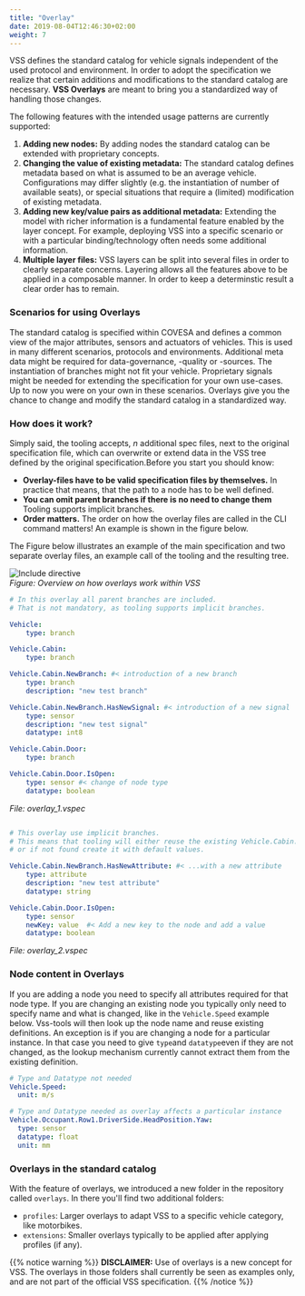 ```yaml
---
title: "Overlay"
date: 2019-08-04T12:46:30+02:00
weight: 7
---
```


VSS defines the standard catalog for vehicle signals independent of the used protocol and environment.
In order to adopt the specification we realize that certain additions and modifications to the standard catalog are necessary.
**VSS Overlays** are meant to bring you a standardized way of handling those changes.

The following features with the intended usage patterns are currently supported:
1. **Adding new nodes:** By adding nodes the standard catalog can be extended with proprietary concepts.
1. **Changing the value of existing metadata:** The standard catalog defines metadata based on what is assumed to be an average vehicle.
Configurations may differ slightly (e.g. the instantiation of number of available seats), or special situations that require a (limited) modification of existing metadata.
1. **Adding new key/value pairs as additional metadata:**
Extending the model with richer information is a fundamental feature enabled by the layer concept.  For example, deploying VSS into a specific scenario or with a particular binding/technology often needs some additional information.
1. **Multiple layer files:** VSS layers can be split into several files in order to clearly separate concerns. Layering allows all the features above to be applied in a composable manner. In order to keep a determinstic result a clear order has to remain.

### Scenarios for using Overlays

The standard catalog is specified within COVESA and defines a common view of the major
attributes, sensors and actuators of vehicles. This is used in many different scenarios,
protocols and environments. Additional meta data might be required for data-governance,
-quality or -sources. The instantiation of branches might not fit your vehicle.
Proprietary signals might be needed for extending the specification for your own use-cases.
Up to now you were on your own in these scenarios. Overlays give you the chance to change
and modify the standard catalog in a standardized way.

### How does it work?

Simply said, the tooling accepts, *n* additional spec files, next to the original
specification file, which can overwrite or extend data in the VSS tree defined by
the original specification.Before you start you should know:
- **Overlay-files have to be valid specification files by themselves.**
  In practice that means, that the path to a node has to be well defined.
- **You can omit parent branches if there is no need to change them**
  Tooling supports implicit branches.
- **Order matters.** The order on how the overlay files are called in the CLI
  command matters! An example is shown in the figure below.

The Figure below illustrates an example of the main specification and two
separate overlay files, an example call of the tooling and the resulting tree.

![Include directive](/vehicle_signal_specification/images/overlay.drawio.png)<br>
*Figure: Overview on how overlays work within VSS*


```YAML
# In this overlay all parent branches are included.
# That is not mandatory, as tooling supports implicit branches.

Vehicle:
    type: branch

Vehicle.Cabin:
    type: branch

Vehicle.Cabin.NewBranch: #< introduction of a new branch
    type: branch
    description: "new test branch"

Vehicle.Cabin.NewBranch.HasNewSignal: #< introduction of a new signal
    type: sensor
    description: "new test signal"
    datatype: int8

Vehicle.Cabin.Door:
    type: branch

Vehicle.Cabin.Door.IsOpen:
    type: sensor #< change of node type
    datatype: boolean
```
*File: overlay_1.vspec*

```YAML

# This overlay use implicit branches.
# This means that tooling will either reuse the existing Vehicle.Cabin.NewBranch,
# or if not found create it with default values.

Vehicle.Cabin.NewBranch.HasNewAttribute: #< ...with a new attribute
    type: attribute
    description: "new test attribute"
    datatype: string

Vehicle.Cabin.Door.IsOpen:
    type: sensor
    newKey: value  #< Add a new key to the node and add a value
    datatype: boolean

```
*File: overlay_2.vspec*

### Node content in Overlays

If you are adding a node you need to specify all attributes required for that node type.
If you are changing an existing node you typically only need to specify name and what is changed,
like in the `Vehicle.Speed` example below.
Vss-tools will then look up the node name and reuse existing definitions.
An exception is if you are changing a node for a particular instance.
In that case you need to give `type`and `datatype`even if they are not changed,
as the lookup mechanism currently cannot extract them from the existing definition.

```YAML
# Type and Datatype not needed
Vehicle.Speed:
  unit: m/s

# Type and Datatype needed as overlay affects a particular instance
Vehicle.Occupant.Row1.DriverSide.HeadPosition.Yaw:
  type: sensor
  datatype: float
  unit: mm
```

### Overlays in the standard catalog

With the feature of overlays, we introduced a new folder in the
repository called `overlays`. In there you'll find two additional folders:

* `profiles`: Larger overlays to adapt VSS to a specific vehicle category, like motorbikes.
* `extensions`: Smaller overlays typically to be applied after applying profiles (if any).

{{% notice warning %}}
**DISCLAIMER:** Use of overlays is a new concept for VSS.
The overlays in those folders shall currently be seen as examples only, and are not part of the official VSS specification.
{{% /notice %}}

